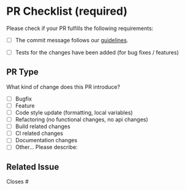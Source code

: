 # PR Checklist (required)

Please check if your PR fulfills the following requirements:

- [ ] The commit message follows our [guidelines](https://github.com/TaskTrial/documents/blob/main/github_flow.md).

- [ ] Tests for the changes have been added (for bug fixes / features)

## PR Type

What kind of change does this PR introduce?

- [ ] Bugfix
- [ ] Feature
- [ ] Code style update (formatting, local variables)
- [ ] Refactoring (no functional changes, no api changes)
- [ ] Build related changes
- [ ] CI related changes
- [ ] Documentation changes
- [ ] Other... Please describe:

## Related Issue

<!-- Please reference the issue number this PR closes, e.g., Closes #1234 -->

Closes #

<!-- ## How Has This Been Tested?

-- Describe the tests you ran to verify your changes --

- [ ] Unit tests
- [ ] Integration tests
- [ ] Manual tests
- [ ] Other (please specify): -->
